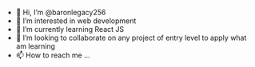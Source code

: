 - 👋 Hi, I’m @baronlegacy256
- 👀 I’m interested in web development
- 🌱 I’m currently learning React JS
- 💞️ I’m looking to collaborate on any project of entry level to apply what am learning
- 📫 How to reach me ...

<!---
baronlegacy256/baronlegacy256 is a ✨ special ✨ repository because its `README.md` (this file) appears on your GitHub profile.
You can click the Preview link to take a look at your changes.
--->
